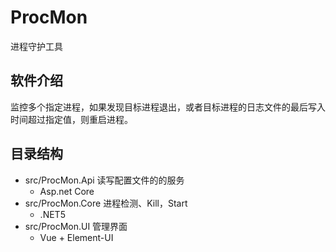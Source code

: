 # ProcMon
进程守护工具

## 软件介绍
监控多个指定进程，如果发现目标进程退出，或者目标进程的日志文件的最后写入时间超过指定值，则重启进程。

  
## 目录结构
* src/ProcMon.Api   读写配置文件的的服务
  * Asp.net Core
* src/ProcMon.Core  进程检测、Kill，Start
  * .NET5
* src/ProcMon.UI    管理界面
  * Vue + Element-UI
